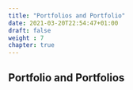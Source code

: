 ```yaml
---
title: "Portfolios and Portfolio"
date: 2021-03-20T22:54:47+01:00
draft: false
weight : 7
chapter: true
---
```

## Portfolio and Portfolios

